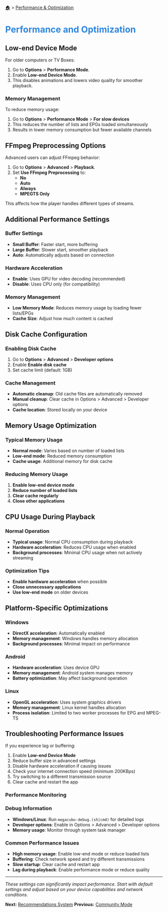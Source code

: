<!-- docs/performance.md -->

[🏠](/README.md) > [Performance & Optimization](performance.md)

# <span style="color: #2e86de;">Performance and Optimization</span>

## Low-end Device Mode

For older computers or TV Boxes:

1. Go to **Options** > **Performance Mode**.
2. Enable **Low-end Device Mode**.
3. This disables animations and lowers video quality for smoother playback.

### Memory Management

To reduce memory usage:
1. Go to **Options** > **Performance Mode** > **For slow devices**
2. This reduces the number of lists and EPGs loaded simultaneously
3. Results in lower memory consumption but fewer available channels

## FFmpeg Preprocessing Options

Advanced users can adjust FFmpeg behavior:

1. Go to **Options** > **Advanced** > **Playback**.
2. Set **Use FFmpeg Preprocessing** to:
   - **No**
   - **Auto**
   - **Always**
   - **MPEGTS Only**

This affects how the player handles different types of streams.

## Additional Performance Settings

### Buffer Settings
- **Small Buffer**: Faster start, more buffering
- **Large Buffer**: Slower start, smoother playback
- **Auto**: Automatically adjusts based on connection

### Hardware Acceleration
- **Enable**: Uses GPU for video decoding (recommended)
- **Disable**: Uses CPU only (for compatibility)

### Memory Management
- **Low Memory Mode**: Reduces memory usage by loading fewer lists/EPGs
- **Cache Size**: Adjust how much content is cached

## Disk Cache Configuration

### Enabling Disk Cache
1. Go to **Options** > **Advanced** > **Developer options**
2. Enable **Enable disk cache**
3. Set cache limit (default: 1GB)

### Cache Management
- **Automatic cleanup**: Old cache files are automatically removed
- **Manual cleanup**: Clear cache in Options > Advanced > Developer options
- **Cache location**: Stored locally on your device

## Memory Usage Optimization

### Typical Memory Usage
- **Normal mode**: Varies based on number of loaded lists
- **Low-end mode**: Reduced memory consumption
- **Cache usage**: Additional memory for disk cache

### Reducing Memory Usage
1. **Enable low-end device mode**
2. **Reduce number of loaded lists**
3. **Clear cache regularly**
4. **Close other applications**

## CPU Usage During Playback

### Normal Operation
- **Typical usage**: Normal CPU consumption during playback
- **Hardware acceleration**: Reduces CPU usage when enabled
- **Background processes**: Minimal CPU usage when not actively streaming

### Optimization Tips
- **Enable hardware acceleration** when possible
- **Close unnecessary applications**
- **Use low-end mode** on older devices

## Platform-Specific Optimizations

### Windows
- **DirectX acceleration**: Automatically enabled
- **Memory management**: Windows handles memory allocation
- **Background processes**: Minimal impact on performance

### Android
- **Hardware acceleration**: Uses device GPU
- **Memory management**: Android system manages memory
- **Battery optimization**: May affect background operation

### Linux
- **OpenGL acceleration**: Uses system graphics drivers
- **Memory management**: Linux kernel handles allocation
- **Process isolation**: Limited to two worker processes for EPG and MPEG-TS

## Troubleshooting Performance Issues

If you experience lag or buffering:

1. Enable **Low-end Device Mode**
2. Reduce buffer size in advanced settings
3. Disable hardware acceleration if causing issues
4. Check your internet connection speed (minimum 200KBps)
5. Try switching to a different transmission source
6. Clear cache and restart the app

### Performance Monitoring

### Debug Information
- **Windows/Linux**: Run `megacubo-debug.(sh|cmd)` for detailed logs
- **Developer options**: Enable in Options > Advanced > Developer options
- **Memory usage**: Monitor through system task manager

### Common Performance Issues
- **High memory usage**: Enable low-end mode or reduce loaded lists
- **Buffering**: Check network speed and try different transmissions
- **Slow startup**: Clear cache and restart app
- **Lag during playback**: Enable performance mode or reduce quality

---

*These settings can significantly impact performance. Start with default settings and adjust based on your device capabilities and network conditions.*

**Next:** [Recommendations System](recommendations.md)
**Previous:** [Community Mode](community-mode.md)